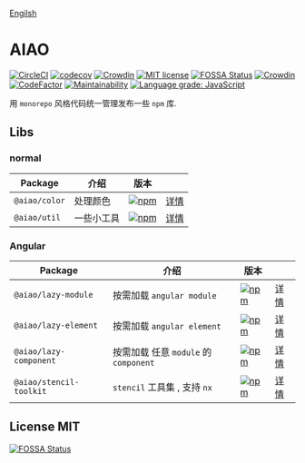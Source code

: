 [Engilsh](./README.en.md)

# AIAO

[![CircleCI](https://circleci.com/gh/aiao-io/aiao/tree/develop.svg?style=svg)](https://circleci.com/gh/aiao-io/aiao/tree/develop) [![codecov](https://codecov.io/gh/aiao-io/aiao/branch/develop/graph/badge.svg)](https://codecov.io/gh/aiao-io/aiao) [![Crowdin](https://badges.crowdin.net/aiao-io/localized.svg)](https://crowdin.com/project/aiao-io) [![MIT license](https://img.shields.io/badge/license-MIT-brightgreen.svg)](https://opensource.org/licenses/MIT) [![FOSSA Status](https://app.fossa.io/api/projects/git%2Bgithub.com%2Faiao-io%2Faiao.svg?type=shield)](https://app.fossa.io/projects/git%2Bgithub.com%2Faiao-io%2Faiao?ref=badge_shield) [![Crowdin](https://badges.crowdin.net/aiao-io/localized.svg)](https://crowdin.com/project/aiao-io) [![CodeFactor](https://www.codefactor.io/repository/github/aiao-io/aiao/badge)](https://www.codefactor.io/repository/github/aiao-io/aiao) [![Maintainability](https://api.codeclimate.com/v1/badges/13aea8bc656dd6bfb093/maintainability)](https://codeclimate.com/github/aiao-io/aiao/maintainability) [![Language grade: JavaScript](https://img.shields.io/lgtm/grade/javascript/g/aiao-io/aiao.svg?logo=lgtm&logoWidth=18)](https://lgtm.com/projects/g/aiao-io/aiao/context:javascript)

用 `monorepo` 风格代码统一管理发布一些 `npm` 库.

## Libs

### normal

| Package       | 介绍    | 版本                                                                                                             |                    |
| ------------- | ----- | -------------------------------------------------------------------------------------------------------------- | ------------------ |
| `@aiao/color` | 处理颜色  | [![npm](https://img.shields.io/npm/v/@aiao/color?label=&style=flat-square)](https://www.npmjs.com/@aiao/color) | [详情](./libs/color) |
| `@aiao/util`  | 一些小工具 | [![npm](https://img.shields.io/npm/v/@aiao/util?label=&style=flat-square)](https://www.npmjs.com/@aiao/util)   | [详情](./libs/util)  |

### Angular

| Package                 | 介绍                             | 版本                                                                                                                                 |                                   |
| ----------------------- | ------------------------------ | ---------------------------------------------------------------------------------------------------------------------------------- | --------------------------------- |
| `@aiao/lazy-module`     | 按需加载 `angular module`          | [![npm](https://img.shields.io/npm/v/@aiao/lazy-module?label=&style=flat-square)](https://www.npmjs.com/@aiao/lazy-module)         | [详情](./libs/lazy-module)          |
| `@aiao/lazy-element`    | 按需加载 `angular element`         | [![npm](https://img.shields.io/npm/v/@aiao/lazy-element?label=&style=flat-square)](https://www.npmjs.com/@aiao/lazy-element)       | [详情](./libs/lazy-element)         |
| `@aiao/lazy-component`  | 按需加载 任意 `module` 的 `component` | [![npm](https://img.shields.io/npm/v/@aiao/lazy-component?label=&style=flat-square)](https://www.npmjs.com/@aiao/lazy-component)   | [详情](./libs/lazy-component)       |
| `@aiao/stencil-toolkit` | `stencil` 工具集 , 支持 `nx`        | [![npm](https://img.shields.io/npm/v/@aiao/stencil-toolkit?label=&style=flat-square)](https://www.npmjs.com/@aiao/stencil-toolkit) | [详情](./libs/lazy-stencil-toolkit) |

## License MIT

[![FOSSA Status](https://app.fossa.io/api/projects/git%2Bgithub.com%2Faiao-io%2Faiao.svg?type=large)](https://app.fossa.io/projects/git%2Bgithub.com%2Faiao-io%2Faiao?ref=badge_large)
